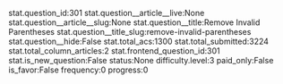 stat.question_id:301
stat.question__article__live:None
stat.question__article__slug:None
stat.question__title:Remove Invalid Parentheses
stat.question__title_slug:remove-invalid-parentheses
stat.question__hide:False
stat.total_acs:1300
stat.total_submitted:3224
stat.total_column_articles:2
stat.frontend_question_id:301
stat.is_new_question:False
status:None
difficulty.level:3
paid_only:False
is_favor:False
frequency:0
progress:0
